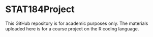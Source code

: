 # STAT184Project

This GitHub repository is for academic purposes only. The materials uploaded here is for a course project on the R coding language.
